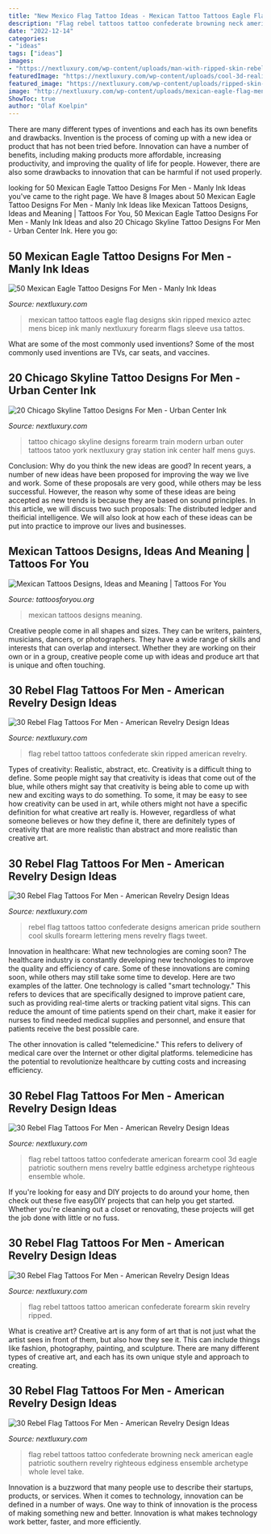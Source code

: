 ```yaml
---
title: "New Mexico Flag Tattoo Ideas - Mexican Tattoo Tattoos Eagle Flag Designs Skin Ripped Mexico Aztec Mens Bicep Ink Manly Nextluxury Forearm Flags Sleeve Usa Tattos"
description: "Flag rebel tattoos tattoo confederate browning neck american eagle patriotic southern revelry righteous edginess ensemble archetype whole level take"
date: "2022-12-14"
categories:
- "ideas"
tags: ["ideas"]
images:
- "https://nextluxury.com/wp-content/uploads/man-with-ripped-skin-rebel-confederate-flag-tattoo-on-forearm.jpg"
featuredImage: "https://nextluxury.com/wp-content/uploads/cool-3d-realistic-confederate-rebel-flag-mens-forearm-tattoos.jpg"
featured_image: "https://nextluxury.com/wp-content/uploads/ripped-skin-confederate-rebel-flag-male-leg-calf-tattoo.jpg"
image: "http://nextluxury.com/wp-content/uploads/mexican-eagle-flag-mens-bicep-tattoos-with-ripped-skin-design.jpg"
ShowToc: true
author: "Olaf Koelpin"
---
```



There are many different types of inventions and each has its own benefits and drawbacks.
Invention is the process of coming up with a new idea or product that has not been tried before. Innovation can have a number of benefits, including making products more affordable, increasing productivity, and improving the quality of life for people. However, there are also some drawbacks to innovation that can be harmful if not used properly.

	

		
looking for 50 Mexican Eagle Tattoo Designs For Men - Manly Ink Ideas you've came to the right page. We have 8 Images about 50 Mexican Eagle Tattoo Designs For Men - Manly Ink Ideas like Mexican Tattoos Designs, Ideas and Meaning | Tattoos For You, 50 Mexican Eagle Tattoo Designs For Men - Manly Ink Ideas and also 20 Chicago Skyline Tattoo Designs For Men - Urban Center Ink. Here you go:
		
    
## 50 Mexican Eagle Tattoo Designs For Men - Manly Ink Ideas

<img loading=lazy src="http://nextluxury.com/wp-content/uploads/mexican-eagle-flag-mens-bicep-tattoos-with-ripped-skin-design.jpg" onerror="this.onerror=null;this.src='https://tse2.mm.bing.net/th?id=OIP.s2GY3lqo31jfR6VBGagyNgHaGE&amp;pid=15.1';" alt="50 Mexican Eagle Tattoo Designs For Men - Manly Ink Ideas">

_Source: nextluxury.com_

>mexican tattoo tattoos eagle flag designs skin ripped mexico aztec mens bicep ink manly nextluxury forearm flags sleeve usa tattos. 

	

What are some of the most commonly used inventions?
Some of the most commonly used inventions are TVs, car seats, and vaccines.

    
## 20 Chicago Skyline Tattoo Designs For Men - Urban Center Ink

<img loading=lazy src="http://nextluxury.com/wp-content/uploads/train-station-chicago-skyline-tattoo-for-men-on-outer-forearm.jpg" onerror="this.onerror=null;this.src='https://tse4.mm.bing.net/th?id=OIP.IEm4wCK8LRQmYq3k2tACNAHaHa&amp;pid=15.1';" alt="20 Chicago Skyline Tattoo Designs For Men - Urban Center Ink">

_Source: nextluxury.com_

>tattoo chicago skyline designs forearm train modern urban outer tattoos tatoo york nextluxury gray station ink center half mens guys. 

	

Conclusion: Why do you think the new ideas are good?
In recent years, a number of new ideas have been proposed for improving the way we live and work. Some of these proposals are very good, while others may be less successful. However, the reason why some of these ideas are being accepted as new trends is because they are based on sound principles. In this article, we will discuss two such proposals: The distributed ledger and theificial intelligence. We will also look at how each of these ideas can be put into practice to improve our lives and businesses.

    
## Mexican Tattoos Designs, Ideas And Meaning | Tattoos For You

<img loading=lazy src="https://www.tattoosforyou.org/wp-content/uploads/2018/01/Tattoos-Mexican.jpg" onerror="this.onerror=null;this.src='https://tse2.mm.bing.net/th?id=OIP.la-cpkR54XDrOL17VbFYewHaHa&amp;pid=15.1';" alt="Mexican Tattoos Designs, Ideas and Meaning | Tattoos For You">

_Source: tattoosforyou.org_

>mexican tattoos designs meaning. 

	

Creative people come in all shapes and sizes. They can be writers, painters, musicians, dancers, or photographers. They have a wide range of skills and interests that can overlap and intersect. Whether they are working on their own or in a group, creative people come up with ideas and produce art that is unique and often touching.

    
## 30 Rebel Flag Tattoos For Men - American Revelry Design Ideas

<img loading=lazy src="https://nextluxury.com/wp-content/uploads/ripped-skin-confederate-rebel-flag-male-leg-calf-tattoo.jpg" onerror="this.onerror=null;this.src='https://tse3.mm.bing.net/th?id=OIP.lLNtVMqzdL4ZUFYhiuZomwAAAA&amp;pid=15.1';" alt="30 Rebel Flag Tattoos For Men - American Revelry Design Ideas">

_Source: nextluxury.com_

>flag rebel tattoo tattoos confederate skin ripped american revelry. 

	

Types of creativity: Realistic, abstract, etc.
Creativity is a difficult thing to define. Some people might say that creativity is ideas that come out of the blue, while others might say that creativity is being able to come up with new and exciting ways to do something. To some, it may be easy to see how creativity can be used in art, while others might not have a specific definition for what creative art really is. However, regardless of what someone believes or how they define it, there are definitely types of creativity that are more realistic than abstract and more realistic than creative art.

    
## 30 Rebel Flag Tattoos For Men - American Revelry Design Ideas

<img loading=lazy src="http://nextluxury.com/wp-content/uploads/rebel-lettering-with-confederate-flag-mens-forearm-tattoos.jpg" onerror="this.onerror=null;this.src='https://tse3.mm.bing.net/th?id=OIP.kAL0ym2N110iY8SB07AySQHaHa&amp;pid=15.1';" alt="30 Rebel Flag Tattoos For Men - American Revelry Design Ideas">

_Source: nextluxury.com_

>rebel flag tattoos tattoo confederate designs american pride southern cool skulls forearm lettering mens revelry flags tweet. 

	

Innovation in healthcare: What new technologies are coming soon?
The healthcare industry is constantly developing new technologies to improve the quality and efficiency of care. Some of these innovations are coming soon, while others may still take some time to develop. Here are two examples of the latter. 
One technology is called "smart technology." This refers to devices that are specifically designed to improve patient care, such as providing real-time alerts or tracking patient vital signs. This can reduce the amount of time patients spend on their chart, make it easier for nurses to find needed medical supplies and personnel, and ensure that patients receive the best possible care. 

The other innovation is called "telemedicine." This refers to delivery of medical care over the Internet or other digital platforms. telemedicine has the potential to revolutionize healthcare by cutting costs and increasing efficiency.

    
## 30 Rebel Flag Tattoos For Men - American Revelry Design Ideas

<img loading=lazy src="https://nextluxury.com/wp-content/uploads/cool-3d-realistic-confederate-rebel-flag-mens-forearm-tattoos.jpg" onerror="this.onerror=null;this.src='https://tse2.mm.bing.net/th?id=OIP.8JgI811zKZWJbE6hjA-mSgHaHa&amp;pid=15.1';" alt="30 Rebel Flag Tattoos For Men - American Revelry Design Ideas">

_Source: nextluxury.com_

>flag rebel tattoos tattoo confederate american forearm cool 3d eagle patriotic southern mens revelry battle edginess archetype righteous ensemble whole. 

	

If you're looking for easy and DIY projects to do around your home, then check out these five easyDIY projects that can help you get started. Whether you're cleaning out a closet or renovating, these projects will get the job done with little or no fuss.

    
## 30 Rebel Flag Tattoos For Men - American Revelry Design Ideas

<img loading=lazy src="https://nextluxury.com/wp-content/uploads/man-with-ripped-skin-rebel-confederate-flag-tattoo-on-forearm.jpg" onerror="this.onerror=null;this.src='https://tse3.mm.bing.net/th?id=OIP.p-4yM_SjDhCG_so98kwS4wHaHa&amp;pid=15.1';" alt="30 Rebel Flag Tattoos For Men - American Revelry Design Ideas">

_Source: nextluxury.com_

>flag rebel tattoos tattoo american confederate forearm skin revelry ripped. 

	

What is creative art?
Creative art is any form of art that is not just what the artist sees in front of them, but also how they see it. This can include things like fashion, photography, painting, and sculpture. There are many different types of creative art, and each has its own unique style and approach to creating.

    
## 30 Rebel Flag Tattoos For Men - American Revelry Design Ideas

<img loading=lazy src="http://nextluxury.com/wp-content/uploads/browning-confederate-flag-neck-tattoo-on-man.jpg" onerror="this.onerror=null;this.src='https://tse4.mm.bing.net/th?id=OIP.7hgZQ5xpVeNJrBLiDdmB6QHaHa&amp;pid=15.1';" alt="30 Rebel Flag Tattoos For Men - American Revelry Design Ideas">

_Source: nextluxury.com_

>flag rebel tattoos tattoo confederate browning neck american eagle patriotic southern revelry righteous edginess ensemble archetype whole level take. 

	

Innovation is a buzzword that many people use to describe their startups, products, or services. When it comes to technology, innovation can be defined in a number of ways. One way to think of innovation is the process of making something new and better. Innovation is what makes technology work better, faster, and more efficiently.

